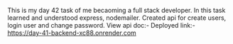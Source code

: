 This is my day 42 task of me becaoming a full stack developer. In this task learned and understood express, nodemailer. 
Created api for create users, login user and change password. 
View api doc:- 
Deployed link:- https://day-41-backend-xc88.onrender.com
